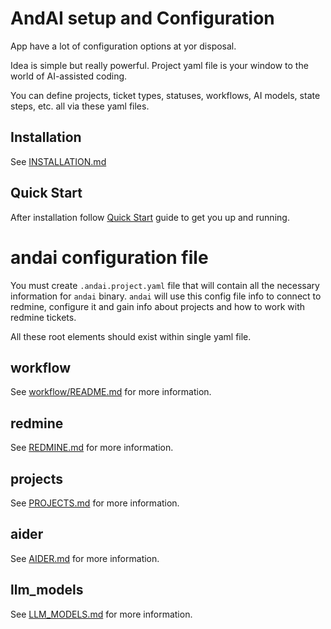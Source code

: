 # AndAI setup and Configuration

App have a lot of configuration options at yor disposal.

Idea is simple but really powerful. Project yaml file is your window to the world of AI-assisted coding.

You can define projects, ticket types, statuses, workflows, AI models, state steps, etc. all via these yaml files.

## Installation
See [INSTALLATION.md](INSTALLATION.md)

## Quick Start
After installation follow [Quick Start](QUICKSTART.md) guide to get you up and running.

# andai configuration file

You must create `.andai.project.yaml` file that will contain all the necessary information for `andai` binary. 
`andai` will use this config file info to connect to redmine, configure it and gain info about projects and how to work with redmine tickets. 

All these root elements should exist within single yaml file.

## workflow
See [workflow/README.md](workflow/README.md) for more information.

## redmine
See [REDMINE.md](REDMINE.md) for more information.

## projects
See [PROJECTS.md](PROJECTS.md) for more information.

## aider
See [AIDER.md](AIDER.md) for more information.

## llm_models
See [LLM_MODELS.md](LLM_MODELS.md) for more information.
